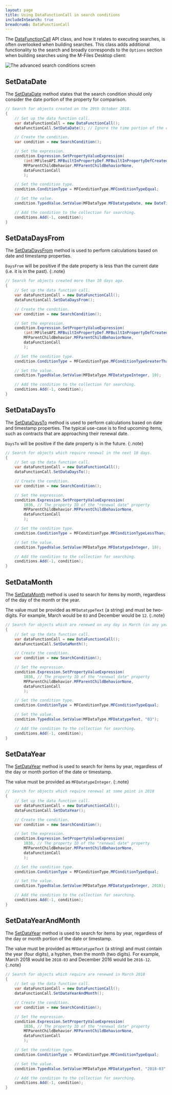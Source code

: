 ```yaml
---
layout: page
title: Using DataFunctionCall in search conditions
includeInSearch: true
breadcrumb: DataFunctionCall
---
```


The [DataFunctionCall](https://www.m-files.com/api/documentation/latest/index.html#MFilesAPI~DataFunctionCall.html) API class, and how it relates to executing searches, is often overlooked when building searches.  This class adds additional functionality to the search and broadly corresponds to the `Options` section when building searches using the M-Files Desktop client:

![The advanced search conditions screen](ObjectsModifiedIn2010.png)

## SetDataDate

The [SetDataDate](https://www.m-files.com/api/documentation/latest/MFilesAPI~DataFunctionCall~SetDataDate.html) method states that the search condition should only consider the date portion of the property for comparison.

```csharp
// Search for objects created on the 29th October 2018.
{
	// Set up the data function call.
	var dataFunctionCall = new DataFunctionCall();
	dataFunctionCall.SetDataDate(); // Ignore the time portion of the created timestamp.

	// Create the condition.
	var condition = new SearchCondition();

	// Set the expression.
	condition.Expression.SetPropertyValueExpression(
		(int)MFilesAPI.MFBuiltInPropertyDef.MFBuiltInPropertyDefCreated,
		MFParentChildBehavior.MFParentChildBehaviorNone,
		dataFunctionCall
		);

	// Set the condition type.
	condition.ConditionType = MFConditionType.MFConditionTypeEqual;

	// Set the value.
	condition.TypedValue.SetValue(MFDataType.MFDatatypeDate, new DateTime(2018, 10, 29));

	// Add the condition to the collection for searching.
	conditions.Add(-1, condition);
}
```

## SetDataDaysFrom

The [SetDataDaysFrom](https://www.m-files.com/api/documentation/latest/MFilesAPI~DataFunctionCall~SetDataDaysFrom.html) method is used to perform calculations based on date and timestamp properties.

`DaysFrom` will be positive if the date property is less than the current date (i.e. it is in the past).
{:.note}

```csharp
// Search for objects created more than 10 days ago.
{
	// Set up the data function call.
	var dataFunctionCall = new DataFunctionCall();
	dataFunctionCall.SetDataDaysFrom();

	// Create the condition.
	var condition = new SearchCondition();

	// Set the expression.
	condition.Expression.SetPropertyValueExpression(
		(int)MFilesAPI.MFBuiltInPropertyDef.MFBuiltInPropertyDefCreated,
		MFParentChildBehavior.MFParentChildBehaviorNone,
		dataFunctionCall
		);

	// Set the condition type.
	condition.ConditionType = MFConditionType.MFConditionTypeGreaterThan;

	// Set the value.
	condition.TypedValue.SetValue(MFDataType.MFDatatypeInteger, 10);

	// Add the condition to the collection for searching.
	conditions.Add(-1, condition);
}
```

## SetDataDaysTo

The [SetDataDaysTo](https://www.m-files.com/api/documentation/latest/MFilesAPI~DataFunctionCall~SetDataDaysTo.html) method is used to perform calculations based on date and timestamp properties.  The typical use-case is to find upcoming items, such as contracts that are approaching their renewal date.

`DaysTo` will be positive if the date property is in the future.
{:.note}

```csharp
// Search for objects which require renewal in the next 10 days.
{
	// Set up the data function call.
	var dataFunctionCall = new DataFunctionCall();
	dataFunctionCall.SetDataDaysTo();

	// Create the condition.
	var condition = new SearchCondition();

	// Set the expression.
	condition.Expression.SetPropertyValueExpression(
		1036, // The property ID of the "renewal date" property
		MFParentChildBehavior.MFParentChildBehaviorNone,
		dataFunctionCall
		);

	// Set the condition type.
	condition.ConditionType = MFConditionType.MFConditionTypeLessThan;

	// Set the value.
	condition.TypedValue.SetValue(MFDataType.MFDatatypeInteger, 10);

	// Add the condition to the collection for searching.
	conditions.Add(-1, condition);
}
```

## SetDataMonth

The [SetDataMonth](https://www.m-files.com/api/documentation/latest/MFilesAPI~DataFunctionCall~SetDataMonth.html) method is used to search for items by month, regardless of the day of the month or the year.

The value must be provided as `MFDatatypeText` (a string) and must be two-digits.  For example, March would be `03` and December would be `12`.
{:.note}

```csharp
// Search for objects which are renewed on any day in March (in any year)
{
	// Set up the data function call.
	var dataFunctionCall = new DataFunctionCall();
	dataFunctionCall.SetDataMonth();

	// Create the condition.
	var condition = new SearchCondition();

	// Set the expression.
	condition.Expression.SetPropertyValueExpression(
		1036, // The property ID of the "renewal date" property
		MFParentChildBehavior.MFParentChildBehaviorNone,
		dataFunctionCall
		);

	// Set the condition type.
	condition.ConditionType = MFConditionType.MFConditionTypeEqual;

	// Set the value.
	condition.TypedValue.SetValue(MFDataType.MFDatatypeText, "03");

	// Add the condition to the collection for searching.
	conditions.Add(-1, condition);
}
```

## SetDataYear

The [SetDataYear](https://www.m-files.com/api/documentation/latest/MFilesAPI~DataFunctionCall~SetDataYear.html) method is used to search for items by year, regardless of the day or month portion of the date or timestamp.

The value must be provided as `MFDatatypeInteger`.
{:.note}

```csharp
// Search for objects which require renewal at some point in 2018
{
	// Set up the data function call.
	var dataFunctionCall = new DataFunctionCall();
	dataFunctionCall.SetDataYear();

	// Create the condition.
	var condition = new SearchCondition();

	// Set the expression.
	condition.Expression.SetPropertyValueExpression(
		1036, // The property ID of the "renewal date" property
		MFParentChildBehavior.MFParentChildBehaviorNone,
		dataFunctionCall
		);

	// Set the condition type.
	condition.ConditionType = MFConditionType.MFConditionTypeEqual;

	// Set the value.
	condition.TypedValue.SetValue(MFDataType.MFDatatypeInteger, 2018);

	// Add the condition to the collection for searching.
	conditions.Add(-1, condition);
}
```

## SetDataYearAndMonth

The [SetDataYear](https://www.m-files.com/api/documentation/latest/MFilesAPI~DataFunctionCall~SetDataYear.html) method is used to search for items by year, regardless of the day or month portion of the date or timestamp.

The value must be provided as `MFDatatypeText` (a string) and must contain the year (four digits), a hyphen, then the month (two digits).  For example, March 2018 would be `2018-03` and December 2016 would be `2016-12`.
{:.note}

```csharp
// Search for objects which require are renewed in March 2018
{
	// Set up the data function call.
	var dataFunctionCall = new DataFunctionCall();
	dataFunctionCall.SetDataYearAndMonth();

	// Create the condition.
	var condition = new SearchCondition();

	// Set the expression.
	condition.Expression.SetPropertyValueExpression(
		1036, // The property ID of the "renewal date" property
		MFParentChildBehavior.MFParentChildBehaviorNone,
		dataFunctionCall
		);

	// Set the condition type.
	condition.ConditionType = MFConditionType.MFConditionTypeEqual;

	// Set the value.
	condition.TypedValue.SetValue(MFDataType.MFDatatypeText, "2018-03");

	// Add the condition to the collection for searching.
	conditions.Add(-1, condition);
}
```